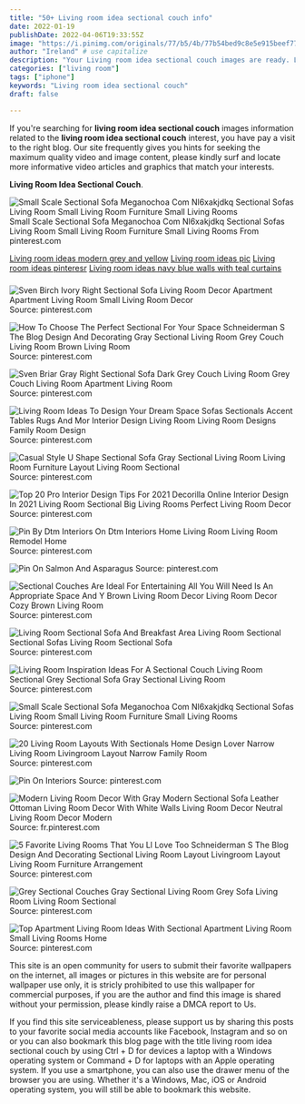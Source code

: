 ```yaml
---
title: "50+ Living room idea sectional couch info"
date: 2022-01-19
publishDate: 2022-04-06T19:33:55Z
image: "https://i.pinimg.com/originals/77/b5/4b/77b54bed9c8e5e915beef779bd8d192b.jpg"
author: "Ireland" # use capitalize
description: "Your Living room idea sectional couch images are ready. Living room idea sectional couch are a topic that is being searched for and liked by netizens today. You can Download the Living room idea sectional couch files here. Download all free images."
categories: ["living room"]
tags: ["iphone"]
keywords: "Living room idea sectional couch"
draft: false

---
```


If you're searching for **living room idea sectional couch** images information related to the **living room idea sectional couch** interest, you have pay a visit to the right  blog.  Our site frequently  gives you  hints  for seeking  the maximum  quality video and image  content, please kindly surf and locate more informative video articles and graphics  that match your interests.

**Living Room Idea Sectional Couch**. 

![Small Scale Sectional Sofa Meganochoa Com Nl6xakjdkq Sectional Sofas Living Room Small Living Room Furniture Small Living Rooms](https://i.pinimg.com/originals/69/6e/09/696e0938d2c40bf28b87321a1713139d.jpg "Small Scale Sectional Sofa Meganochoa Com Nl6xakjdkq Sectional Sofas Living Room Small Living Room Furniture Small Living Rooms")
Small Scale Sectional Sofa Meganochoa Com Nl6xakjdkq Sectional Sofas Living Room Small Living Room Furniture Small Living Rooms From pinterest.com

[Living room ideas modern grey and yellow](/living-room-ideas-modern-grey-and-yellow/)
[Living room ideas pic](/living-room-ideas-pic/)
[Living room ideas pinteresr](/living-room-ideas-pinteresr/)
[Living room ideas navy blue walls with teal curtains](/living-room-ideas-navy-blue-walls-with-teal-curtains/)



### 

 


![Sven Birch Ivory Right Sectional Sofa Living Room Decor Apartment Apartment Living Room Small Living Room Decor](https://i.pinimg.com/originals/ac/de/ee/acdeee22619c5e158942002bd6f199bd.jpg "Sven Birch Ivory Right Sectional Sofa Living Room Decor Apartment Apartment Living Room Small Living Room Decor")
Source: pinterest.com

 

![How To Choose The Perfect Sectional For Your Space Schneiderman S The Blog Design And Decorating Gray Sectional Living Room Grey Couch Living Room Brown Living Room](https://i.pinimg.com/736x/f6/2b/9f/f62b9f5850506705abebf2141a367d2f--for-the-home-living-room-open-living-room-decor.jpg "How To Choose The Perfect Sectional For Your Space Schneiderman S The Blog Design And Decorating Gray Sectional Living Room Grey Couch Living Room Brown Living Room")
Source: pinterest.com

 

![Sven Briar Gray Right Sectional Sofa Dark Grey Couch Living Room Grey Couch Living Room Apartment Living Room](https://i.pinimg.com/736x/bd/95/a0/bd95a0a51dda27438dfbe25ea1db4d5b.jpg "Sven Briar Gray Right Sectional Sofa Dark Grey Couch Living Room Grey Couch Living Room Apartment Living Room")
Source: pinterest.com

 

![Living Room Ideas To Design Your Dream Space Sofas Sectionals Accent Tables Rugs And Mor Interior Design Living Room Living Room Designs Family Room Design](https://i.pinimg.com/736x/17/6e/02/176e02af88fadabdfd1d15e95f8421a0.jpg "Living Room Ideas To Design Your Dream Space Sofas Sectionals Accent Tables Rugs And Mor Interior Design Living Room Living Room Designs Family Room Design")
Source: pinterest.com

 

![Casual Style U Shape Sectional Sofa Gray Sectional Living Room Living Room Furniture Layout Living Room Sectional](https://i.pinimg.com/originals/64/d7/56/64d7562ba35fdb561b25b3b2ee0bb36c.jpg "Casual Style U Shape Sectional Sofa Gray Sectional Living Room Living Room Furniture Layout Living Room Sectional")
Source: pinterest.com

 

![Top 20 Pro Interior Design Tips For 2021 Decorilla Online Interior Design In 2021 Living Room Sectional Big Living Rooms Perfect Living Room Decor](https://i.pinimg.com/originals/47/5f/33/475f3327931bee5d044965e4628f0558.png "Top 20 Pro Interior Design Tips For 2021 Decorilla Online Interior Design In 2021 Living Room Sectional Big Living Rooms Perfect Living Room Decor")
Source: pinterest.com

 

![Pin By Dtm Interiors On Dtm Interiors Home Living Room Living Room Remodel Home](https://i.pinimg.com/originals/c6/f3/df/c6f3df27287cd1db100df0ad9f048e20.jpg "Pin By Dtm Interiors On Dtm Interiors Home Living Room Living Room Remodel Home")
Source: pinterest.com

 

![Pin On Salmon And Asparagus](https://i.pinimg.com/originals/97/66/f6/9766f69a526a6bf7cc2b7a743922158a.jpg "Pin On Salmon And Asparagus")
Source: pinterest.com

 

![Sectional Couches Are Ideal For Entertaining All You Will Need Is An Appropriate Space And Y Brown Living Room Decor Living Room Decor Cozy Brown Living Room](https://i.pinimg.com/originals/04/22/51/042251830912961c2e0e5901de822d3a.jpg "Sectional Couches Are Ideal For Entertaining All You Will Need Is An Appropriate Space And Y Brown Living Room Decor Living Room Decor Cozy Brown Living Room")
Source: pinterest.com

 

![Living Room Sectional Sofa And Breakfast Area Living Room Sectional Sectional Sofas Living Room Sectional Sofa](https://i.pinimg.com/originals/95/9b/b5/959bb582c4c1cabcfe6e66fdcbb9025f.jpg "Living Room Sectional Sofa And Breakfast Area Living Room Sectional Sectional Sofas Living Room Sectional Sofa")
Source: pinterest.com

 

![Living Room Inspiration Ideas For A Sectional Couch Living Room Sectional Grey Sectional Sofa Gray Sectional Living Room](https://i.pinimg.com/736x/85/88/f9/8588f993388a043ee2c90ab1f65d7b52.jpg "Living Room Inspiration Ideas For A Sectional Couch Living Room Sectional Grey Sectional Sofa Gray Sectional Living Room")
Source: pinterest.com

 

![Small Scale Sectional Sofa Meganochoa Com Nl6xakjdkq Sectional Sofas Living Room Small Living Room Furniture Small Living Rooms](https://i.pinimg.com/originals/69/6e/09/696e0938d2c40bf28b87321a1713139d.jpg "Small Scale Sectional Sofa Meganochoa Com Nl6xakjdkq Sectional Sofas Living Room Small Living Room Furniture Small Living Rooms")
Source: pinterest.com

 

![20 Living Room Layouts With Sectionals Home Design Lover Narrow Living Room Livingroom Layout Narrow Family Room](https://i.pinimg.com/originals/dc/7c/1b/dc7c1b5496e21275b5863e85eff0c876.jpg "20 Living Room Layouts With Sectionals Home Design Lover Narrow Living Room Livingroom Layout Narrow Family Room")
Source: pinterest.com

 

![Pin On Interiors](https://i.pinimg.com/736x/42/e8/ba/42e8ba63fe757e60d6131312d5c2f75a--living-room-redo-home-living-room.jpg "Pin On Interiors")
Source: pinterest.com

 

![Modern Living Room Decor With Gray Modern Sectional Sofa Leather Ottoman Living Room Decor With White Walls Living Room Decor Neutral Living Room Decor Modern](https://i.pinimg.com/originals/86/a8/f2/86a8f279d670c869400b19304f638a34.jpg "Modern Living Room Decor With Gray Modern Sectional Sofa Leather Ottoman Living Room Decor With White Walls Living Room Decor Neutral Living Room Decor Modern")
Source: fr.pinterest.com

 

![5 Favorite Living Rooms That You Ll Love Too Schneiderman S The Blog Design And Decorating Sectional Living Room Layout Livingroom Layout Living Room Furniture Arrangement](https://i.pinimg.com/736x/f4/c7/cf/f4c7cf52496c6732b98200af5a571289--sectional-decor-ideas-living-rooms-sectional-and-accent-chair.jpg "5 Favorite Living Rooms That You Ll Love Too Schneiderman S The Blog Design And Decorating Sectional Living Room Layout Livingroom Layout Living Room Furniture Arrangement")
Source: pinterest.com

 

![Grey Sectional Couches Gray Sectional Living Room Grey Sofa Living Room Living Room Sectional](https://i.pinimg.com/originals/41/1d/fe/411dfe0c41ac903b9c4eb897011bb261.jpg "Grey Sectional Couches Gray Sectional Living Room Grey Sofa Living Room Living Room Sectional")
Source: pinterest.com

 

![Top Apartment Living Room Ideas With Sectional Apartment Living Room Small Living Rooms Home](https://i.pinimg.com/originals/77/b5/4b/77b54bed9c8e5e915beef779bd8d192b.jpg "Top Apartment Living Room Ideas With Sectional Apartment Living Room Small Living Rooms Home")
Source: pinterest.com

 

This site is an open community for users to submit their favorite wallpapers on the internet, all images or pictures in this website are for personal wallpaper use only, it is stricly prohibited to use this wallpaper for commercial purposes, if you are the author and find this image is shared without your permission, please kindly raise a DMCA report to Us.

If you find this site serviceableness, please support us by sharing this posts to your favorite social media accounts like Facebook, Instagram and so on or you can also bookmark this blog page with the title living room idea sectional couch by using Ctrl + D for devices a laptop with a Windows operating system or Command + D for laptops with an Apple operating system. If you use a smartphone, you can also use the drawer menu of the browser you are using. Whether it's a Windows, Mac, iOS or Android operating system, you will still be able to bookmark this website.
